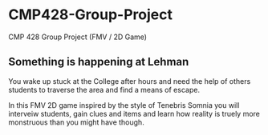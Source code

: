 # CMP428-Group-Project
CMP 428 Group Project (FMV / 2D Game)
## Something is happening at Lehman
You wake up stuck at the College after hours and need the help of others students to traverse the area and find a means of escape.

In this FMV 2D game inspired by the style of Tenebris Somnia you will interveiw students, gain clues and items and learn how reality is truely more monstruous than you might have though. 

